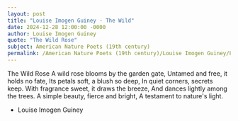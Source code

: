 ```yaml
---
layout: post
title: "Louise Imogen Guiney - The Wild"
date: 2024-12-28 12:00:00 -0000
author: Louise Imogen Guiney
quote: "The Wild Rose"
subject: American Nature Poets (19th century)
permalink: /American Nature Poets (19th century)/Louise Imogen Guiney/Louise Imogen Guiney - The Wild
---
```


The Wild Rose
A wild rose blooms by the garden gate,
Untamed and free, it holds no fate,
Its petals soft, a blush so deep,
In quiet corners, secrets keep.
With fragrance sweet, it draws the breeze,
And dances lightly among the trees.
A simple beauty, fierce and bright,
A testament to nature's light.

- Louise Imogen Guiney
